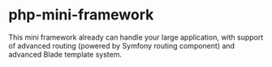 # php-mini-framework
This mini framework already can handle your large application, with support of advanced routing (powered by Symfony routing component) and advanced Blade template system.
